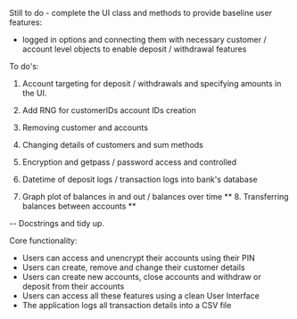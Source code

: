 Still to do - complete the UI class and methods to provide baseline user features:
- logged in options and connecting them with necessary customer / account level objects to enable deposit / withdrawal features


To do's:
1. Account targeting for deposit / withdrawals and specifying amounts in the UI.


2. Add RNG for customerIDs account IDs creation
3. Removing customer and accounts
4. Changing details of customers and sum methods
5. Encryption and getpass / password access and controlled

6. Datetime of deposit logs / transaction logs into bank's database
7. Graph plot of balances in and out / balances over time
** 8. Transferring balances between accounts **


-- Docstrings and tidy up.

Core functionality:
- Users can access and unencrypt their accounts using their PIN
- Users can create, remove and change their customer details
- Users can create new accounts, close accounts and withdraw or deposit from their accounts
- Users can access all these features using a clean User Interface
- The application logs all transaction details into a CSV file
